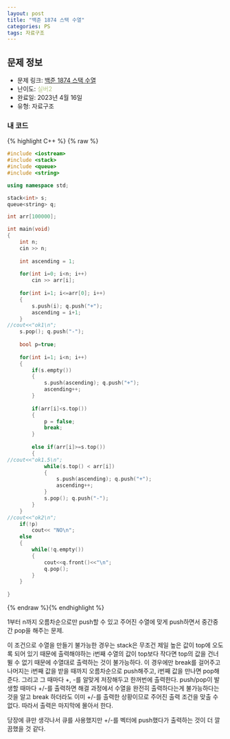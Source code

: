 ```yaml
---
layout: post
title: "백준 1874 스택 수열"
categories: PS
tags: 자료구조
---
```


## 문제 정보
- 문제 링크: [백준 1874 스택 수열](https://www.acmicpc.net/problem/1874)
- 난이도: <span style="color:#B5C78A">실버2</span>
- 완료일: 2023년 4월 16일
- 유형: 자료구조

### 내 코드

{% highlight C++ %} {% raw %}
```C++
#include <iostream>
#include <stack>
#include <queue>
#include <string>

using namespace std;

stack<int> s;
queue<string> q;

int arr[100000];

int main(void)
{
	int n;
	cin >> n;
	
	int ascending = 1;
	
	for(int i=0; i<n; i++)
		cin >> arr[i];
		
	for(int i=1; i<=arr[0]; i++)
	{
		s.push(i); q.push("+");
		ascending = i+1;
	}
//cout<<"ok1\n";	
	s.pop(); q.push("-");
	
	bool p=true;
	
	for(int i=1; i<n; i++)
	{
		if(s.empty())
		{
			s.push(ascending); q.push("+");
			ascending++;
		}
		
		if(arr[i]<s.top())
		{
			p = false;
			break;
		}
	
		else if(arr[i]>=s.top())
		{
//cout<<"ok1.5\n";	
			while(s.top() < arr[i])
			{
				s.push(ascending); q.push("+");
				ascending++;
			}
			s.pop(); q.push("-");
		}
	}
//cout<<"ok2\n";	
	if(!p)
		cout<< "NO\n";
	else
	{
		while(!q.empty())
		{
			cout<<q.front()<<"\n";
			q.pop();
		}
	}
	
}
```
{% endraw %}{% endhighlight %}

1부터 n까지 오름차순으로만 push할 수 있고 주어진 수열에 맞게 push하면서 중간중간 pop을 해주는 문제.

이 조건으로 수열을 만들기 불가능한 경우는 stack은 무조건 제일 높은 값이 top에 오도록 되어 있기 때문에 출력해야하는 i번째 수열의 값이 top보다 작다면 top의 값을 건너뛸 수 없기 때문에 수열대로 출력하는 것이 불가능하다. 이 경우에만 break를 걸어주고 나머지는 i번째 값을 받을 때까지 오름차순으로 push해주고, i번째 값을 만나면 pop해준다. 그리고 그 때마다 +, -를 알맞게 저장해두고 한꺼번에 출력한다. push/pop이 발생할 때마다 +/-를 출력하면 해결 과정에서 수열을 완전히 출력하다는게 불가능하다는 것을 알고 break 하더라도 이미 +/-를 출력한 상황이므로 주어진 출력 조건을 맞출 수 없다. 따라서 출력은 마지막에 몰아서 한다.

당장에 큐만 생각나서 큐를 사용했지만 +/-를 벡터에 push했다가 출력하는 것이 더 깔끔했을 것 같다.
